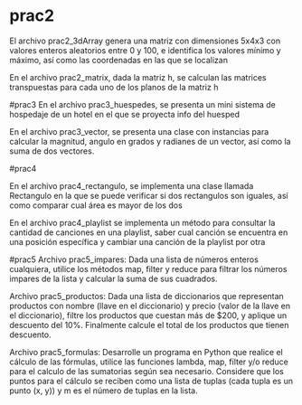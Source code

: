 # prac2
El archivo prac2_3dArray genera una matriz con dimensiones 5x4x3 con valores enteros aleatorios entre 0 y 100, 
e identifica los valores mínimo y máximo, así como las coordenadas en las que se localizan

En el archivo prac2_matrix, dada la matriz h, se calculan las matrices transpuestas para cada uno de los  planos de la matriz h

#prac3
En el archivo prac3_huespedes, se presenta un mini sistema de hospedaje de un hotel en el que se proyecta info del huesped

En el archivo prac3_vector, se presenta una clase con instancias para calcular la magnitud, angulo en grados y radianes de un vector,
así como la suma de dos vectores.

#prac4

En el archivo prac4_rectangulo, se implementa una clase llamada Rectangulo en la que se puede verificar si dos rectangulos son
iguales, así como comparar cual área es mayor de los dos

En el archivo prac4_playlist se implementa un método para consultar la cantidad de canciones en una playlist, saber cual canción se
encuentra en una posición específica y cambiar una canción de la playlist por otra

#prac5
Archivo prac5_impares: Dada una lista de números enteros cualquiera, utilice los métodos map, filter y reduce
para filtrar los números impares de la lista y calcular la suma de sus cuadrados.

Archivo prac5_productos: Dada una lista de diccionarios que representan productos con nombre (llave en el
diccionario) y precio (valor de la llave en el diccionario), filtre los productos que
cuestan más de $200, y aplique un descuento del 10%. Finalmente calcule el total de los
productos que tienen descuento.

Archivo prac5_formulas: Desarrolle un programa en Python que realice el cálculo de las fórmulas, utilice las
funciones lambda, map, filter y/o reduce para el calculo de las sumatorias según
sea necesario. Considere que los puntos para el cálculo se reciben como una lista de
tuplas (cada tupla es un punto (x, y)) y m es el número de tuplas en la lista.

